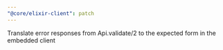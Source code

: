 ```yaml
---
"@core/elixir-client": patch
---
```


Translate error responses from Api.validate/2 to the expected form in the embedded client
